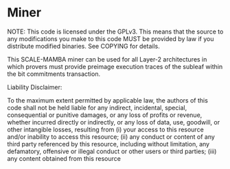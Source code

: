 # Miner

NOTE: This code is licensed under the GPLv3. This means that the source to any
modifications you make to this code MUST be provided by law if you distribute
modified binaries. See COPYING for details.


This SCALE-MAMBA miner can be used for all Layer-2 architectures in which provers must provide preimage execution traces of the subleaf within the bit commitments transaction.


Liability Disclaimer:

To the maximum extent permitted by applicable law, the authors of this code shall not be held liable for any indirect, incidental, special, consequential or punitive damages, or any loss of profits or revenue, whether incurred directly or indirectly, or any loss of data, use, goodwill, or other intangible losses, resulting from (i) your access to this resource and/or inability to access this resource; (ii) any conduct or content of any third party referenced by this resource, including without limitation, any defamatory, offensive or illegal conduct or other users or third parties; (iii) any content obtained from this resource
